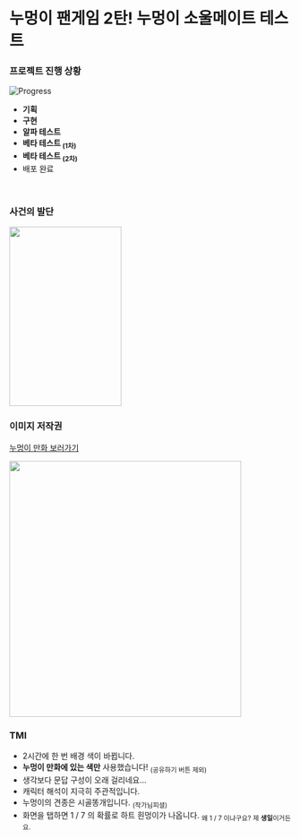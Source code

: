 # 누멍이 팬게임 2탄! 누멍이 소울메이트 테스트
### 프로젝트 진행 상황
![Progress](https://progress-bar.dev/83/?title=2nd_BTㅤ&width=400&color=CFAC6A)
* **기획**
* **구현**
* **알파 테스트**
* **베타 테스트 <sub>(1차)</sub>**
* **베타 테스트 <sub>(2차)</sub>**
* 배포 완료
</br>

### 사건의 발단
<img src="https://user-images.githubusercontent.com/47032054/130989845-0fcd001e-7adf-46e4-8ac0-1c736aec211b.PNG" width="200" height="320" alt title= "이후 mbti 테스트에서 소울메이트 테스트로 노선을 변경했다."> 
</br>

### 이미지 저작권
[누멍이 만화 보러가기](https://www.instagram.com/nu0900/?hl=ko)

<img src="https://user-images.githubusercontent.com/47032054/144719439-2b74e25b-f11a-4f83-90b4-dbcf53234292.jpeg" width="414" height="457" alt title= "이미지 사용을 허가해주신 작가님께 감사드립니다!"> 
</br>

### TMI
* 2시간에 한 번 배경 색이 바뀝니다.
* **누멍이 만화에 있는 색만** 사용했습니다! <sub>(공유하기 버튼 제외)</sub>
* 생각보다 문답 구성이 오래 걸리네요...
* 캐릭터 해석이 지극히 주관적입니다.
* 누멍이의 견종은 시골똥개입니다. <sub>(작가님피셜)</sub>
* 화면을 탭하면 1 / 7 의 확률로 하트 흰멍이가 나옵니다. <sub>왜 1 / 7 이냐구요? 제 **생일**이거든요.</sub>
</br>

